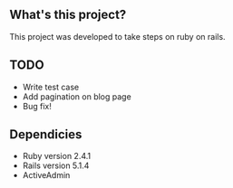 ## What's this project?
This project was developed to take steps on ruby on rails.

## TODO
* Write test case
* Add pagination on blog page
* Bug fix!

## Dependicies
* Ruby version 2.4.1
* Rails version 5.1.4
* ActiveAdmin

 
